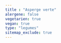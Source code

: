 ```yaml
---
title : "Asperge verte"
alergene: false
vegetarien: true
vegan: true
type: "legumes"
sitemap_exclude: true
--- 
```

